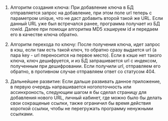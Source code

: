 1. Алгоритм создания ключа:
  При добавление ключа в БД отправляется запрос на добавление, при этом поле url теперь с параметром unique, что не даст добавить второй такой же URL. Если данный URL уже был встречался ранее, программа получает из БД rowid. Далее при помощи алгоритма MD5 хэшируем id и передаем его в качестве ключа обратно.

3. Алгоритм перехода по ключу:
  После получения ключа, идет запрос в кэш, если там есть такой ключ, то обратно сразу выдается url (а пара key - url переносится на первое место).
Если в кэше нет такого ключа, ключ дешифруется, и из БД запрашивается url с индексом, полученным при дешифровании.
Если получили url, отправляем его обратно, в противном случае отправляем ответ со статусом 404.

3. Дальнейшее развитие:
  Если дальше развивать данное приложение, в первую очередь напрашивается ногопоточность или ассинхроность, следующим шагом я бы сделал страницу для добавления нового URL, личный кабинет, где можно было бы делать свои сокращеные ссылки, также ограничил бы время действия короткой ссылки, чтобы не перегружать программу ненужными ссылками.
